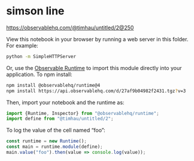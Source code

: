 # simson line

https://observablehq.com/@timhau/untitled/2@250

View this notebook in your browser by running a web server in this folder. For
example:

~~~sh
python -m SimpleHTTPServer
~~~

Or, use the [Observable Runtime](https://github.com/observablehq/runtime) to
import this module directly into your application. To npm install:

~~~sh
npm install @observablehq/runtime@4
npm install https://api.observablehq.com/d/27af9b04982f2431.tgz?v=3
~~~

Then, import your notebook and the runtime as:

~~~js
import {Runtime, Inspector} from "@observablehq/runtime";
import define from "@timhau/untitled/2";
~~~

To log the value of the cell named “foo”:

~~~js
const runtime = new Runtime();
const main = runtime.module(define);
main.value("foo").then(value => console.log(value));
~~~
